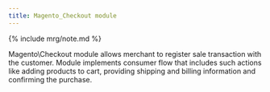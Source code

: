 ```yaml
---
title: Magento_Checkout module
---
```


{% include mrg/note.md %}

Magento\Checkout module allows merchant to register sale transaction with the customer. Module implements consumer flow that includes such actions like adding products to cart, providing shipping and billing information and confirming the purchase.

